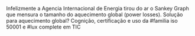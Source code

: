 Infelizmente a Agencia Internacional de Energia tirou do ar o Sankey Graph que mensura o tamanho do aquecimento global (power losses).
Solução para aquecimento global?
Cognição, certificação e uso da #familia iso 50001 e #lux complete em TIC
